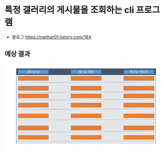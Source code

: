 # 특정 갤러리의 게시물을 조회하는 cli 프로그램
* 블로그 https://naithar01.tistory.com/184

## 예상 결과
<img src="./imgs/result_img.PNG" />